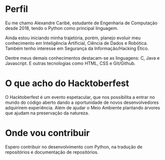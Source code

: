 # Perfil

Eu me chamo Alexandre Caribé, estudante de Engenharia de Computação desde 2018, tendo o Python como principal linguagem.

Ainda estou iniciando minha trajetória, porém, planejo evoluir meu conhecimento em Inteligência Artificial, Ciência de Dados e Robótica. Também tenho interesse em Segurança da Informação/Hacking Ético.

Dentre meus demais conhecimentos destacam-se as linguagens: C, Java e Javascript. E outras tecnologias como HTML, CSS e Git/Github.

# O que acho do Hacktoberfest

O Hacktoberfest é um evento espetacular, que nos possibilita a entrar no mundo do código aberto dando a oportunidade de novos desenvolvedores adquirirem experiência. Além de ajudar o Meio Ambiente plantando árvores
que ajudam na preservação da natureza.

# Onde vou contribuir 

Espero contribuir no desenvolvimento com Python, na tradução de repositórios e documentação de repositórios.
